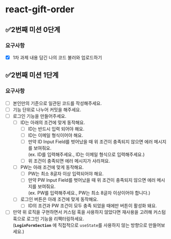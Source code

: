 # react-gift-order

## ✅2번째 미션 0단계

### 요구사항

- [x] 1차 과제 내용 담긴 나의 코드 불러와 업로드하기

## ✅2번째 미션 1단계

### 요구사항

- [ ] 본인만의 기준으로 일관된 코드를 작성해주세요.
- [ ] 기능 단위로 나누어 커밋을 해주세요.
- [ ] 로그인 기능을 만들어주세요.
  - [ ] ID는 아래의 조건에 맞게 동작해요.
    - [ ] ID는 반드시 입력 되어야 해요.
    - [ ] ID는 이메일 형식이어야 해요.
    - [ ] 만약 ID Input Field를 벗어났을 때 위 조건이 충족되지 않으면 에러 메시지를 보여줘요.  
           (ex. ID를 입력해주세요., ID는 이메일 형식으로 입력해주세요.)
    - [ ] 위 조건이 충족되면 에러 메시지가 사라져요.
  - [ ] PW는 아래 조건에 맞게 동작해요.
    - [ ] PW는 최소 8글자 이상 입력되어야 해요.
    - [ ] 만약 PW Input Field를 벗어났을 때 위 조건이 충족되지 않으면 에러 메시지를 보여줘요.  
           (ex. PW를 입력해주세요., PW는 최소 8글자 이상이어야 합니다.)
  - [ ] 로그인 버튼은 아래 조건에 맞게 동작해요.
    - [ ] ID의 조건과 PW 조건이 모두 충족 되었을 때에만 버튼이 활성화 돼요.
- [ ] 만약 위 로직을 구현하면서 커스텀 훅을 사용하지 않았다면 재사용을 고려해 커스텀 훅으로 로그인 기능을 리팩터링하세요.  
       (**`LoginFormSection`** 에 직접적으로 `useState`를 사용하지 않는 방향으로 만들어보세요.)
